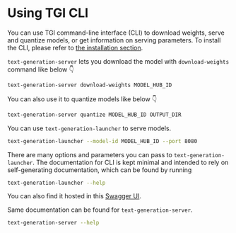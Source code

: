 # Using TGI CLI

You can use TGI command-line interface (CLI) to download weights, serve and quantize models, or get information on serving parameters. To install the CLI, please refer to [the installation section](../installation#install-cli).

`text-generation-server` lets you download the model with `download-weights` command like below 👇

```bash
text-generation-server download-weights MODEL_HUB_ID
```

You can also use it to quantize models like below 👇

```bash
text-generation-server quantize MODEL_HUB_ID OUTPUT_DIR
```

You can use `text-generation-launcher` to serve models.

```bash
text-generation-launcher --model-id MODEL_HUB_ID --port 8080
```

There are many options and parameters you can pass to `text-generation-launcher`. The documentation for CLI is kept minimal and intended to rely on self-generating documentation, which can be found by running

```bash
text-generation-launcher --help
```

You can also find it hosted in this [Swagger UI](https://huggingface.github.io/text-generation-inference/).

Same documentation can be found for `text-generation-server`.

```bash
text-generation-server --help
```
